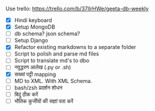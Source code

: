 Use trello: https://trello.com/b/37llrHWe/geeta-db-weekly
- [x] Hindi keyboard
- [x] Setup MongoDB
- [ ] db schema? json schema?
- [ ] Setup Django
- [x] Refactor existing markdowns to a separate folder
- [ ] Script to polish and parse md files
- [ ] Script to translate md's to dbo
- [ ] नवुद्धरण आलेख (.py or .sh)
- [X] सख्यां पट्टी mapping
- [ ] MD to XML. With XML Schema.
- [ ] bash/zsh प्रदर्शन शोधन
- [ ] बिदुं ठीक करें
- [ ] भौतिक कुजींयों की सज्ञां पता करें